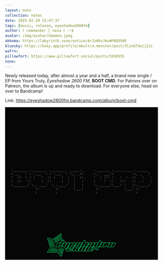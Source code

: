 ```yaml
---
layout: note
collection: notes
date: 2025-02-20 15:47:37
tags: [music, release, eyeshadow2600fm]
author: ⸸ commander ░ nova ⸸ :~$
avatar: /img/avatar/daemon.jpeg
akkoma: https://labyrinth.zone/notice/ArJzWXvJmvWPbDO59E
bluesky: https://bsky.app/profile/mkultra.monster/post/3lin673wjj22i
wafrn: 
pillowfort: https://www.pillowfort.social/posts/5950555
none: 
---
```

Newly released today, after almost a year and a half, a brand new single / EP from Yours Truly, *Eyeshadow 2600 FM*, **BOOT CMD**. For Patrons over on Patreon, the album is up and ready to download. For everyone else, head on over to Bandcamp!

Link: <a href="https://eyeshadow2600fm.bandcamp.com/album/boot-cmd" target="_blank">https://eyeshadow2600fm.bandcamp.com/album/boot-cmd</a>

<img src="/img/albums/boot-cmd.jpg">